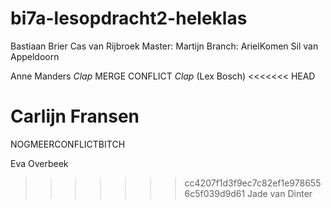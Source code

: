 # bi7a-lesopdracht2-heleklas
Bastiaan Brier
Cas van Rijbroek
Master: Martijn
Branch: ArielKomen
Sil van Appeldoorn


Anne Manders
*Clap* MERGE CONFLICT *Clap* (Lex Bosch)
<<<<<<< HEAD

Carlijn Fransen
=======
NOGMEERCONFLICTBITCH

Eva Overbeek
>>>>>>> cc4207f1d3f9ec7c82ef1e9786556c5f039d9d61
Jade van Dinter
